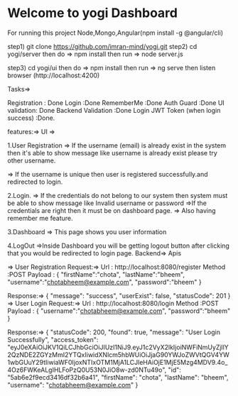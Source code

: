 # Welcome to yogi Dashboard
For running this project 
Node,Mongo,Angular(npm install -g @angular/cli)

step1) git clone https://github.com/imran-mind/yogi.git 
step2) cd yogi/server then do => npm install then run => node server.js

step3) cd yogi/ui 
       then do => npm install 
       then run => ng serve then listen browser (http://localhost:4200)

Tasks=>

Registration : Done
Login :Done 
RememberMe :Done 
Auth Guard :Done 
UI validation: Done 
Backend Validation :Done 
Login JWT Token (when login success) :Done.

features:=> UI =>

1.User Registration => If the username (email) is already exist in the system then it's able to show message like username is already exist please try other username.

=> If the username is unique then user is registered successfully.and redirected to login.

2.Login. => If the credentials do not belong to our system then system must be able to show message like Invalid username or password =>If the credentials are right then it must be on dashboard page. => Also having remember me feature.

3.Dashboard => This page shows you user information

4.LogOut =>Inside Dashboard you will be getting logout button after clicking that you would be redirected to login page.
Backend=> Apis

=> User Registration 
Request:=> 
Url : http://localhost:8080/register 
Method :POST 
Payload : { "firstName":"chota", "lastName":"bheem", "username":"chotabheem@example.com", "password":"bheem" }

Response:=>
{ "message": "success", "userExist": false, "statusCode": 201 }
=> User Login Request:=> Url : http://localhost:8080/login Method :POST Payload : { "username":"chotabheem@example.com", "password":"bheem" }

Response:=> { "statusCode": 200, "found": true, "message": "User Login Successfully", "access_token": "eyJ0eXAiOiJKV1QiLCJhbGciOiJIUzI1NiJ9.eyJ1c2VyX2lkIjoiNWFiNmUyZjllY2QzNDE2ZGYzMmI2YTQxIiwidXNlcm5hbWUiOiJjaG90YWJoZWVtQGV4YW1wbGUuY29tIiwiaWF0IjoxNTIxOTM1MjA1LCJleHAiOjE1MjE5Mzg4MDV9.4o_4Oz6FWKeALgIHLFoPzQ0U53N0JiO8w-zd0NTu49o", "id": "5ab6e2f9ecd3416df32b6a41", "firstName": "chota", "lastName": "bheem", "username": "chotabheem@example.com" }
